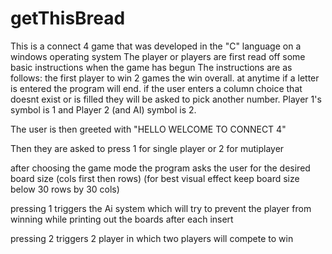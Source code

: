 # getThisBread
This is a connect 4 game that was developed in the "C" language on a windows operating system
The player or players are first read off some basic instructions when the game has begun
The instructions are as follows:
    the first player to win 2 games the win overall.
    at anytime if a letter is entered the program will end.
    if the user enters a column choice that doesnt exist or is filled they will be asked to pick another number.
    Player 1's symbol is 1 and Player 2 (and AI) symbol is 2.
 
 The user is then greeted with "HELLO WELCOME TO CONNECT 4"
 
 Then they are asked to press 1 for single player or 2 for mutiplayer
 
 after choosing the game mode the program asks the user for the desired board size (cols first then rows)
 (for best visual effect keep board size below 30 rows by 30 cols)
 
 
 pressing 1 triggers the Ai system which will try to prevent the player from winning while printing out the boards after each insert
 
 pressing 2 triggers 2 player in which two players will compete to win
 
 
